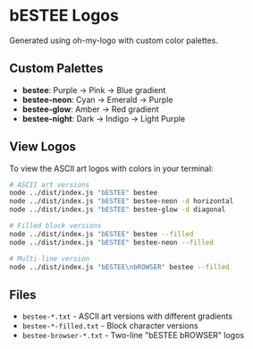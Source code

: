 # bESTEE Logos

Generated using oh-my-logo with custom color palettes.

## Custom Palettes

- **bestee**: Purple → Pink → Blue gradient
- **bestee-neon**: Cyan → Emerald → Purple
- **bestee-glow**: Amber → Red gradient  
- **bestee-night**: Dark → Indigo → Light Purple

## View Logos

To view the ASCII art logos with colors in your terminal:

```bash
# ASCII art versions
node ../dist/index.js "bESTEE" bestee
node ../dist/index.js "bESTEE" bestee-neon -d horizontal
node ../dist/index.js "bESTEE" bestee-glow -d diagonal

# Filled block versions
node ../dist/index.js "bESTEE" bestee --filled
node ../dist/index.js "bESTEE" bestee-neon --filled

# Multi-line version
node ../dist/index.js "bESTEE\nbROWSER" bestee --filled
```

## Files

- `bestee-*.txt` - ASCII art versions with different gradients
- `bestee-*-filled.txt` - Block character versions
- `bestee-browser-*.txt` - Two-line "bESTEE bROWSER" logos

